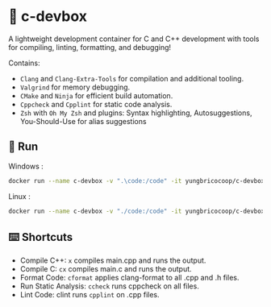 # 🐋 c-devbox

A lightweight development container for C and C++ development with tools for compiling, linting, formatting, and debugging!

Contains:

- `Clang` and `Clang-Extra-Tools` for compilation and additional tooling.
- `Valgrind` for memory debugging.
- `CMake` and `Ninja` for efficient build automation.
- `Cppcheck` and `Cpplint` for static code analysis.
- `Zsh` with `Oh My Zsh` and plugins: Syntax highlighting, Autosuggestions, You-Should-Use for alias suggestions

## 🚀 Run

Windows :

```sh
docker run --name c-devbox -v ".\code:/code" -it yungbricocoop/c-devbox
```

Linux :

```sh
docker run --name c-devbox -v "./code:/code" -it yungbricocoop/c-devbox
```

## ⌨️ Shortcuts

- Compile C++: `x` compiles main.cpp and runs the output.
- Compile C: `cx` compiles main.c and runs the output.
- Format Code: `cformat` applies clang-format to all .cpp and .h files.
- Run Static Analysis: `ccheck` runs cppcheck on all files.
- Lint Code: clint runs `cpplint` on .cpp files.
